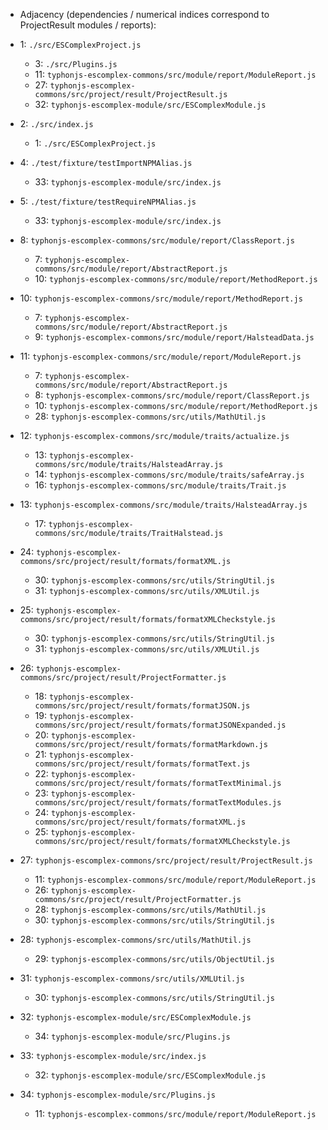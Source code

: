 * Adjacency (dependencies / numerical indices correspond to ProjectResult modules / reports):
* 1:	`./src/ESComplexProject.js`
	* 3:	`./src/Plugins.js`
	* 11:	`typhonjs-escomplex-commons/src/module/report/ModuleReport.js`
	* 27:	`typhonjs-escomplex-commons/src/project/result/ProjectResult.js`
	* 32:	`typhonjs-escomplex-module/src/ESComplexModule.js`

* 2:	`./src/index.js`
	* 1:	`./src/ESComplexProject.js`

* 4:	`./test/fixture/testImportNPMAlias.js`
	* 33:	`typhonjs-escomplex-module/src/index.js`

* 5:	`./test/fixture/testRequireNPMAlias.js`
	* 33:	`typhonjs-escomplex-module/src/index.js`

* 8:	`typhonjs-escomplex-commons/src/module/report/ClassReport.js`
	* 7:	`typhonjs-escomplex-commons/src/module/report/AbstractReport.js`
	* 10:	`typhonjs-escomplex-commons/src/module/report/MethodReport.js`

* 10:	`typhonjs-escomplex-commons/src/module/report/MethodReport.js`
	* 7:	`typhonjs-escomplex-commons/src/module/report/AbstractReport.js`
	* 9:	`typhonjs-escomplex-commons/src/module/report/HalsteadData.js`

* 11:	`typhonjs-escomplex-commons/src/module/report/ModuleReport.js`
	* 7:	`typhonjs-escomplex-commons/src/module/report/AbstractReport.js`
	* 8:	`typhonjs-escomplex-commons/src/module/report/ClassReport.js`
	* 10:	`typhonjs-escomplex-commons/src/module/report/MethodReport.js`
	* 28:	`typhonjs-escomplex-commons/src/utils/MathUtil.js`

* 12:	`typhonjs-escomplex-commons/src/module/traits/actualize.js`
	* 13:	`typhonjs-escomplex-commons/src/module/traits/HalsteadArray.js`
	* 14:	`typhonjs-escomplex-commons/src/module/traits/safeArray.js`
	* 16:	`typhonjs-escomplex-commons/src/module/traits/Trait.js`

* 13:	`typhonjs-escomplex-commons/src/module/traits/HalsteadArray.js`
	* 17:	`typhonjs-escomplex-commons/src/module/traits/TraitHalstead.js`

* 24:	`typhonjs-escomplex-commons/src/project/result/formats/formatXML.js`
	* 30:	`typhonjs-escomplex-commons/src/utils/StringUtil.js`
	* 31:	`typhonjs-escomplex-commons/src/utils/XMLUtil.js`

* 25:	`typhonjs-escomplex-commons/src/project/result/formats/formatXMLCheckstyle.js`
	* 30:	`typhonjs-escomplex-commons/src/utils/StringUtil.js`
	* 31:	`typhonjs-escomplex-commons/src/utils/XMLUtil.js`

* 26:	`typhonjs-escomplex-commons/src/project/result/ProjectFormatter.js`
	* 18:	`typhonjs-escomplex-commons/src/project/result/formats/formatJSON.js`
	* 19:	`typhonjs-escomplex-commons/src/project/result/formats/formatJSONExpanded.js`
	* 20:	`typhonjs-escomplex-commons/src/project/result/formats/formatMarkdown.js`
	* 21:	`typhonjs-escomplex-commons/src/project/result/formats/formatText.js`
	* 22:	`typhonjs-escomplex-commons/src/project/result/formats/formatTextMinimal.js`
	* 23:	`typhonjs-escomplex-commons/src/project/result/formats/formatTextModules.js`
	* 24:	`typhonjs-escomplex-commons/src/project/result/formats/formatXML.js`
	* 25:	`typhonjs-escomplex-commons/src/project/result/formats/formatXMLCheckstyle.js`

* 27:	`typhonjs-escomplex-commons/src/project/result/ProjectResult.js`
	* 11:	`typhonjs-escomplex-commons/src/module/report/ModuleReport.js`
	* 26:	`typhonjs-escomplex-commons/src/project/result/ProjectFormatter.js`
	* 28:	`typhonjs-escomplex-commons/src/utils/MathUtil.js`
	* 30:	`typhonjs-escomplex-commons/src/utils/StringUtil.js`

* 28:	`typhonjs-escomplex-commons/src/utils/MathUtil.js`
	* 29:	`typhonjs-escomplex-commons/src/utils/ObjectUtil.js`

* 31:	`typhonjs-escomplex-commons/src/utils/XMLUtil.js`
	* 30:	`typhonjs-escomplex-commons/src/utils/StringUtil.js`

* 32:	`typhonjs-escomplex-module/src/ESComplexModule.js`
	* 34:	`typhonjs-escomplex-module/src/Plugins.js`

* 33:	`typhonjs-escomplex-module/src/index.js`
	* 32:	`typhonjs-escomplex-module/src/ESComplexModule.js`

* 34:	`typhonjs-escomplex-module/src/Plugins.js`
	* 11:	`typhonjs-escomplex-commons/src/module/report/ModuleReport.js`

